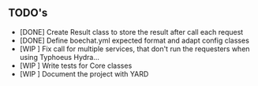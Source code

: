 ## TODO's

+ [DONE] Create Result class to store the result after call each request
+ [DONE] Define boechat.yml expected format and adapt config classes
+ [WIP ] Fix call for multiple services, that don't run the requesters when using Typhoeus Hydra...
+ [WIP ] Write tests for Core classes
+ [WIP ] Document the project with YARD
